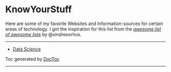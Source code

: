 # KnowYourStuff
Here are some of my favorite Websites and Information-sources for certain areas of technology.
I got the inspiration for this list from the [*awesome list of awesome lists*](https://github.com/sindresorhus/awesome) by @sindresorhus.

---

* [Data Science](https://github.com/J0nasW/KnowYourStuff/blob/master/DataScience/DataScience.md)

Toc generated by [DocToc](http://doctoc.herokuapp.com/)

---
